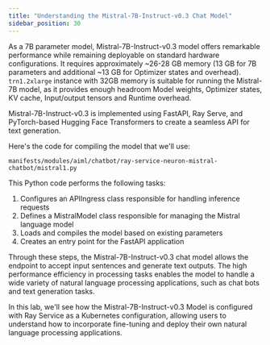```yaml
---
title: "Understanding the Mistral-7B-Instruct-v0.3 Chat Model"
sidebar_position: 30
---
```



As a 7B parameter model, Mistral-7B-Instruct-v0.3 model offers remarkable performance while remaining deployable on standard hardware configurations. It requires approximately ~26-28 GB memory (13 GB for 7B parameters and additional ~13 GB for Optimizer states and overhead). `trn1.2xlarge` instance with 32GB memory is suitable for running the Mistral-7B model, as it provides enough headroom Model weights, Optimizer states, KV cache, Input/output tensors and Runtime overhead. 

Mistral-7B-Instruct-v0.3 is implemented using FastAPI, Ray Serve, and PyTorch-based Hugging Face Transformers to create a seamless API for text generation.

Here's the code for compiling the model that we'll use:

```file
manifests/modules/aiml/chatbot/ray-service-neuron-mistral-chatbot/mistral1.py
```

This Python code performs the following tasks:

1. Configures an APIIngress class responsible for handling inference requests
2. Defines a MistralModel class responsible for managing the Mistral language model
3. Loads and compiles the model based on existing parameters
4. Creates an entry point for the FastAPI application

Through these steps, the Mistral-7B-Instruct-v0.3 chat model allows the endpoint to accept input sentences and generate text outputs. The high performance efficiency in processing tasks enables the model to handle a wide variety of natural language processing applications, such as chat bots and text generation tasks.

In this lab, we'll see how the Mistral-7B-Instruct-v0.3 Model is configured with Ray Service as a Kubernetes configuration, allowing users to understand how to incorporate fine-tuning and deploy their own natural language processing applications.
